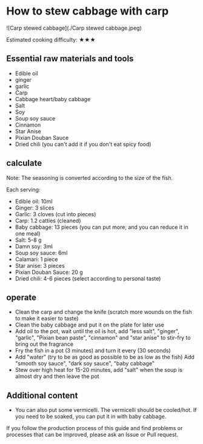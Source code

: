 # How to stew cabbage with carp

![Carp stewed cabbage](./Carp stewed cabbage.jpeg)

Estimated cooking difficulty: ★★★

## Essential raw materials and tools

- Edible oil
- ginger
- garlic
- Carp
- Cabbage heart/baby cabbage
- Salt
- Soy
- Soup soy sauce
- Cinnamon
- Star Anise
- Pixian Douban Sauce
- Dried chili (you can't add it if you don't eat spicy food)

## calculate

Note: The seasoning is converted according to the size of the fish.

Each serving:

- Edible oil: 10ml
- Ginger: 3 slices
- Garlic: 3 cloves (cut into pieces)
- Carp: 1.2 catties (cleaned)
- Baby cabbage: 13 pieces (you can put more, and you can reduce it in one meal)
- Salt: 5-8 g
- Damn soy: 3ml
- Soup soy sauce: 6ml
- Calamari: 1 piece
- Star anise: 3 pieces
- Pixian Douban Sauce: 20 g
- Dried chili: 4-6 pieces (select according to personal taste)

## operate

- Clean the carp and change the knife (scratch more wounds on the fish to make it easier to taste)
- Clean the baby cabbage and put it on the plate for later use
- Add oil to the pot, wait until the oil is hot, add "less salt", "ginger", "garlic", "Pixian bean paste", "cinnamon" and "star anise" to stir-fry to bring out the fragrance
- Fry the fish in a pot (3 minutes) and turn it every (30 seconds)
- Add "water" (try to be as good as possible to be as low as the fish) Add "smooth soy sauce", "dark soy sauce", "baby cabbage"
- Stew over high heat for 15-20 minutes, add "salt" when the soup is almost dry and then leave the pot

## Additional content

- You can also put some vermicelli. The vermicelli should be cooled/hot. If you need to be soaked, you can put it in with baby cabbage.

If you follow the production process of this guide and find problems or processes that can be improved, please ask an Issue or Pull request.